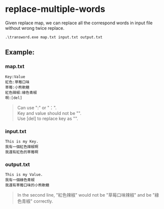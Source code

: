# replace-multiple-words
Given replace map, we can replace all the correspond words in input file without wrong twice replace.

```
.\transword.exe map.txt input.txt output.txt  
```
## Example:
### map.txt
```
Key:Value
紅色:草莓口味
草莓:小熊軟糖
紅色辣椒:綠色青椒
啊:[del]
```
>Can use ":" or "：".  
>Key and value should not be "".  
>Use [del] to replace key as "".

### input.txt
```
This is my Key.
我有一個紅色辣椒啊
我還有紅色的草莓啊
```
### output.txt
```
This is my Value.
我有一個綠色青椒
我還有草莓口味的小熊軟糖

```
>In the second line, "紅色辣椒" would not be "草莓口味辣椒" and be "綠色青椒" correctly.